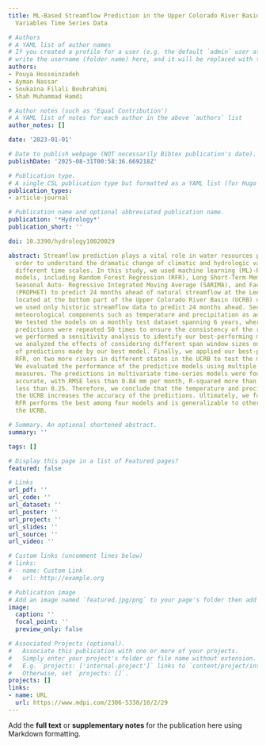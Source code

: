 ```yaml
---
title: ML-Based Streamflow Prediction in the Upper Colorado River Basin Using Climate
  Variables Time Series Data

# Authors
# A YAML list of author names
# If you created a profile for a user (e.g. the default `admin` user at `content/authors/admin/`), 
# write the username (folder name) here, and it will be replaced with their full name and linked to their profile.
authors:
- Pouya Hosseinzadeh
- Ayman Nassar
- Soukaina Filali Boubrahimi
- Shah Muhammad Hamdi

# Author notes (such as 'Equal Contribution')
# A YAML list of notes for each author in the above `authors` list
author_notes: []

date: '2023-01-01'

# Date to publish webpage (NOT necessarily Bibtex publication's date).
publishDate: '2025-08-31T00:58:36.669218Z'

# Publication type.
# A single CSL publication type but formatted as a YAML list (for Hugo requirements).
publication_types:
- article-journal

# Publication name and optional abbreviated publication name.
publication: '*Hydrology*'
publication_short: ''

doi: 10.3390/hydrology10020029

abstract: Streamflow prediction plays a vital role in water resources planning in
  order to understand the dramatic change of climatic and hydrologic variables over
  different time scales. In this study, we used machine learning (ML)-based prediction
  models, including Random Forest Regression (RFR), Long Short-Term Memory (LSTM),
  Seasonal Auto- Regressive Integrated Moving Average (SARIMA), and Facebook Prophet
  (PROPHET) to predict 24 months ahead of natural streamflow at the Lees Ferry site
  located at the bottom part of the Upper Colorado River Basin (UCRB) of the US. Firstly,
  we used only historic streamflow data to predict 24 months ahead. Secondly, we considered
  meteorological components such as temperature and precipitation as additional features.
  We tested the models on a monthly test dataset spanning 6 years, where 24-month
  predictions were repeated 50 times to ensure the consistency of the results. Moreover,
  we performed a sensitivity analysis to identify our best-performing model. Later,
  we analyzed the effects of considering different span window sizes on the quality
  of predictions made by our best model. Finally, we applied our best-performing model,
  RFR, on two more rivers in different states in the UCRB to test the model’s generalizability.
  We evaluated the performance of the predictive models using multiple evaluation
  measures. The predictions in multivariate time-series models were found to be more
  accurate, with RMSE less than 0.84 mm per month, R-squared more than 0.8, and MAPE
  less than 0.25. Therefore, we conclude that the temperature and precipitation of
  the UCRB increases the accuracy of the predictions. Ultimately, we found that multivariate
  RFR performs the best among four models and is generalizable to other rivers in
  the UCRB.

# Summary. An optional shortened abstract.
summary: ''

tags: []

# Display this page in a list of Featured pages?
featured: false

# Links
url_pdf: ''
url_code: ''
url_dataset: ''
url_poster: ''
url_project: ''
url_slides: ''
url_source: ''
url_video: ''

# Custom links (uncomment lines below)
# links:
# - name: Custom Link
#   url: http://example.org

# Publication image
# Add an image named `featured.jpg/png` to your page's folder then add a caption below.
image:
  caption: ''
  focal_point: ''
  preview_only: false

# Associated Projects (optional).
#   Associate this publication with one or more of your projects.
#   Simply enter your project's folder or file name without extension.
#   E.g. `projects: ['internal-project']` links to `content/project/internal-project/index.md`.
#   Otherwise, set `projects: []`.
projects: []
links:
- name: URL
  url: https://www.mdpi.com/2306-5338/10/2/29
---
```


Add the **full text** or **supplementary notes** for the publication here using Markdown formatting.
